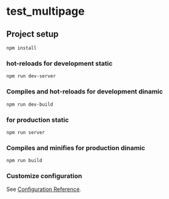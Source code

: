 # test_multipage

## Project setup
```
npm install
```

### hot-reloads for development static
```
npm run dev-server
```
### Compiles and hot-reloads for development dinamic
```
npm run dev-build
```

### for production static
```
npm run server
```
### Compiles and minifies for production dinamic
```
npm run build
```

### Customize configuration
See [Configuration Reference](https://cli.vuejs.org/config/).
